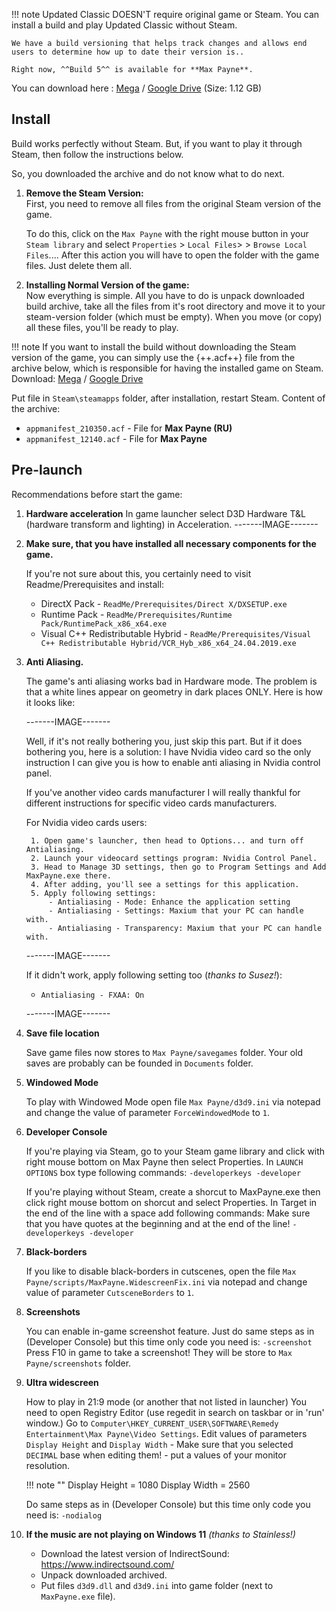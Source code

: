 !!! note
    Updated Classic DOESN'T require original game or Steam. You can install a build and play Updated Classic without Steam.

    We have a build versioning that helps track changes and allows end users to determine how up to date their version is.. 
    
    Right now, ^^Build 5^^ is available for **Max Payne**.

You can download here : [Mega](https://mega.nz/folder/7kJlRTBB#K-cStm8937nBzmtjXDTW1Q) / [Google Drive](https://drive.google.com/drive/folders/1UkD1eL_jFrvIlXOMgbETjYXxHTv0VrLF) (Size: 1.12 GB)

## Install
Build works perfectly without Steam. But, if you want to play it through Steam, then follow the instructions below.    

So, you downloaded the archive and do not know what to do next.

1. **Remove the Steam Version:**  
    First, you need to remove all files from the original Steam version of the game. 

    To do this, click on the `Max Payne` with the right mouse button in your `Steam library` and select `Properties` > `Local Files`> > `Browse Local Files`.... After this action you will have to open the folder with the game files. Just delete them all.

2. **Installing Normal Version of the game:**  
Now everything is simple. All you have to do is unpack downloaded build archive, take all the files from it's root directory and move it to your steam-version folder (which must be empty). When you move (or copy) all these files, you'll be ready to play.

!!! note
    If you want to install the build without downloading the Steam version of the game, you can simply use the {++.acf++} file from the archive below, which is responsible for having the installed game on Steam.
Download:
[Mega](https://mega.nz/folder/7kJlRTBB#K-cStm8937nBzmtjXDTW1Q/file/j0xlhDhD) / [Google Drive](https://drive.google.com/file/d/1l6oLgY0KZIvOEtjVGF5ROn8Ngv20FUO8/view?usp=drive_link)

Put file in `Steam\steamapps` folder, after installation, restart Steam.
Content of the archive:

- `appmanifest_210350.acf` - File for **Max Payne (RU)**
- `appmanifest_12140.acf` - File for **Max Payne**

## Pre-launch

Recommendations before start the game:

1. **Hardware acceleration**
    In game launcher select D3D Hardware T&L (hardware transform and lighting) in Acceleration.
    -------IMAGE-------

2. **Make sure, that you have installed all necessary components for the game.**

    If you're not sure about this, you certainly need to visit Readme/Prerequisites and install:

    - DirectX Pack - `ReadMe/Prerequisites/Direct X/DXSETUP.exe`
    - Runtime Pack - `ReadMe/Prerequisites/Runtime Pack/RuntimePack_x86_x64.exe`
    - Visual C++ Redistributable Hybrid - `ReadMe/Prerequisites/Visual C++ Redistributable Hybrid/VCR_Hyb_x86_x64_24.04.2019.exe`

3. **Anti Aliasing.**

    The game's anti aliasing works bad in Hardware mode. The problem is that a white lines appear on geometry in dark places ONLY. Here is how it looks like:

    -------IMAGE-------

    Well, if it's not really bothering you, just skip this part. But if it does bothering you, here is a solution:
    I have Nvidia video card so the only instruction I can give you is how to enable anti aliasing in Nvidia control panel. 
    
    If you've another video cards manufacturer I will really thankful for different instructions for specific video cards manufacturers.

    For Nvidia video cards users:

        1. Open game's launcher, then head to Options... and turn off Antialiasing.
        2. Launch your videocard settings program: Nvidia Control Panel.
        3. Head to Manage 3D settings, then go to Program Settings and Add MaxPayne.exe there.
        4. After adding, you'll see a settings for this application.
        5. Apply following settings:        
            - Antialiasing - Mode: Enhance the application setting
            - Antialiasing - Settings: Maxium that your PC can handle with.
            - Antialiasing - Transparency: Maxium that your PC can handle with.

    -------IMAGE-------

    If it didn't work, apply following setting too (_thanks to Susez!_):
    - `Antialiasing - FXAA: On`

    -------IMAGE-------

4. **Save file location**

    Save game files now stores to `Max Payne/savegames` folder. Your old saves are probably can be founded in `Documents` folder.

5. **Windowed Mode**

    To play with Windowed Mode open file `Max Payne/d3d9.ini` via notepad and change the value of parameter `ForceWindowedMode` to `1`.

6. **Developer Console**

    If you're playing via Steam, go to your Steam game library and click with right mouse bottom on Max Payne then select Properties. In `LAUNCH OPTIONS` box type following commands:
    `-developerkeys -developer`

    If you're playing without Steam, create a shorcut to MaxPayne.exe then click right mouse bottom on shorcut and select Properties. In Target in the end of the line with a space add following commands:
    Make sure that you have quotes at the beginning and at the end of the line!
    `-developerkeys -developer`

7. **Black-borders**

    If you like to disable black-borders in cutscenes, open the file `Max Payne/scripts/MaxPayne.WidescreenFix.ini` via notepad and change value of parameter `CutsceneBorders` to `1`.

8. **Screenshots**

    You can enable in-game screenshot feature. Just do same steps as in (Developer Console) but this time only code you need is: `-screenshot`
    Press F10 in game to take a screenshot! They will be store to `Max Payne/screenshots` folder.

9. **Ultra widescreen**

    How to play in 21:9 mode (or another that not listed in launcher)
    You need to open Registry Editor (use regedit in search on taskbar or in 'run' window.)
    Go to `Computer\HKEY_CURRENT_USER\SOFTWARE\Remedy Entertainment\Max Payne\Video Settings`.
    Edit values of parameters `Display Height` and `Display Width` - Make sure that you selected `DECIMAL` base when editing them! - put a values of your monitor resolution.

    !!! note ""
            Display Height = 1080
            Display Width = 2560


    Do same steps as in (Developer Console) but this time only code you need is: `-nodialog`

10. **If the music are not playing on Windows 11** _(thanks to Stainless!)_

    - Download the latest version of IndirectSound: https://www.indirectsound.com/
    - Unpack downloaded archived.
    - Put files `d3d9.dll` and `d3d9.ini` into game folder (next to `MaxPayne.exe` file).